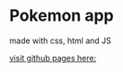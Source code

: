 # Pokemon app 
made with css, html and JS

[visit github pages here:](https://sofi5718.github.io/Pokemon-opgave/)